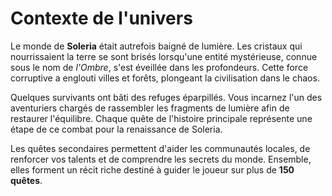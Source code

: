 # Contexte de l'univers

Le monde de **Soleria** était autrefois baigné de lumière. Les cristaux qui
nourrissaient la terre se sont brisés lorsqu'une entité mystérieuse, connue
sous le nom de *l'Ombre*, s'est éveillée dans les profondeurs. Cette force
corruptive a englouti villes et forêts, plongeant la civilisation dans le
chaos.

Quelques survivants ont bâti des refuges éparpillés. Vous incarnez l'un des
aventuriers chargés de rassembler les fragments de lumière afin de restaurer
l'équilibre. Chaque quête de l'histoire principale représente une étape de ce
combat pour la renaissance de Soleria.

Les quêtes secondaires permettent d'aider les communautés locales, de
renforcer vos talents et de comprendre les secrets du monde. Ensemble, elles
forment un récit riche destiné à guider le joueur sur plus de **150 quêtes**.
